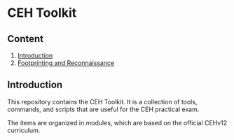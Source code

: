 # CEH Toolkit

## Content
1. [Introduction](#introduction)
2. [Footprinting and Reconnaissance](./modules/02-footprinting-and-reconnaissance/02-overview.md)


## Introduction
This repository contains the CEH Toolkit. It is a collection of tools, commands, and scripts that are useful for the CEH practical exam. 

The items are organized in modules, which are based on the official CEHv12 curriculum.